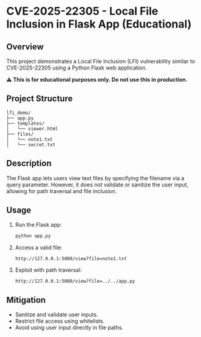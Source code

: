 # CVE-2025-22305 - Local File Inclusion in Flask App (Educational)

## Overview

This project demonstrates a Local File Inclusion (LFI) vulnerability similar to CVE-2025-22305 using a Python Flask web application.

**⚠️ This is for educational purposes only. Do not use this in production.**

## Project Structure

```
lfi_demo/
├── app.py
├── templates/
│   └── viewer.html
├── files/
│   └── note1.txt
│   └── secret.txt
```

## Description

The Flask app lets users view text files by specifying the filename via a query parameter. However, it does not validate or sanitize the user input, allowing for path traversal and file inclusion.

## Usage

1. Run the Flask app:
   ```bash
   python app.py
   ```

2. Access a valid file:
   ```
   http://127.0.0.1:5000/view?file=note1.txt
   ```

3. Exploit with path traversal:
   ```
   http://127.0.0.1:5000/view?file=../../app.py
   ```

## Mitigation

- Sanitize and validate user inputs.
- Restrict file access using whitelists.
- Avoid using user input directly in file paths.

